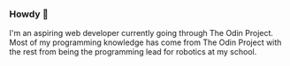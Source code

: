 ### Howdy 🤠

I'm an aspiring web developer currently going through The Odin Project. Most of my programming knowledge has come from The Odin Project with the rest from being the programming lead for robotics at my school.

<!--
**Joel-Singh/Joel-Singh** is a ✨ _special_ ✨ repository because its `README.md` (this file) appears on your GitHub profile.

Here are some ideas to get you started:

- 🔭 I’m currently working on ...
- 🌱 I’m currently learning ...
- 👯 I’m looking to collaborate on ...
- 🤔 I’m looking for help with ...
- 💬 Ask me about ...
- 📫 How to reach me: ...
- 😄 Pronouns: ...
- ⚡ Fun fact: ...
-->
